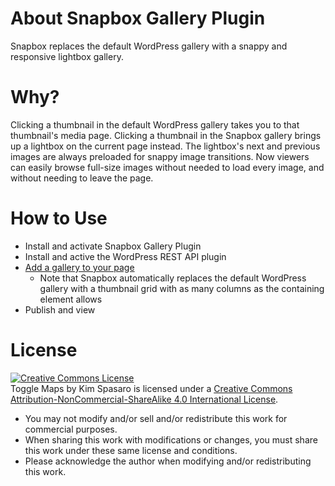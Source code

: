 # About Snapbox Gallery Plugin
Snapbox replaces the default WordPress gallery with a snappy and responsive lightbox gallery.

# Why?
Clicking a thumbnail in the default WordPress gallery takes you to that thumbnail's media page.
Clicking a thumbnail in the Snapbox gallery brings up a lightbox on the current page instead.
The lightbox's next and previous images are always preloaded for snappy image transitions.
Now viewers can easily browse full-size images without needed to load every image, and without needing to leave the page.

# How to Use
* Install and activate Snapbox Gallery Plugin
* Install and active the WordPress REST API plugin
* <a href="https://en.support.wordpress.com/gallery/">Add a gallery to your page</a>
  * Note that Snapbox automatically replaces the default WordPress gallery with a thumbnail grid with as many columns
  as the containing element allows
* Publish and view

# License
<a rel="license" href="http://creativecommons.org/licenses/by-nc-sa/4.0/"><img alt="Creative Commons License" style="border-width:0" src="https://i.creativecommons.org/l/by-nc-sa/4.0/88x31.png" /></a><br /><span xmlns:dct="http://purl.org/dc/terms/" property="dct:title">Toggle Maps</span> by <span xmlns:cc="http://creativecommons.org/ns#" property="cc:attributionName">Kim Spasaro</span> is licensed under a <a rel="license" href="http://creativecommons.org/licenses/by-nc-sa/4.0/">Creative Commons Attribution-NonCommercial-ShareAlike 4.0 International License</a>.

* You may not modify and/or sell and/or redistribute this work for commercial purposes.
* When sharing this work with modifications or changes, you must share this work under these same license and conditions.
* Please acknowledge the author when modifying and/or redistributing this work.